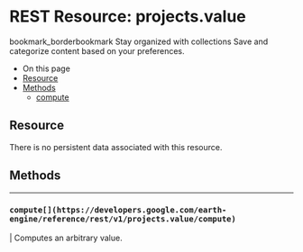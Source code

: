  
#  REST Resource: projects.value
bookmark_borderbookmark Stay organized with collections  Save and categorize content based on your preferences. 
  * On this page
  * [Resource](https://developers.google.com/earth-engine/reference/rest/v1/projects.value#resource)
  * [Methods](https://developers.google.com/earth-engine/reference/rest/v1/projects.value#methods)
    * [compute](https://developers.google.com/earth-engine/reference/rest/v1/projects.value#compute)


## Resource
There is no persistent data associated with this resource.
## Methods  
---  
### `compute[](https://developers.google.com/earth-engine/reference/rest/v1/projects.value/compute)`
|  Computes an arbitrary value.  

